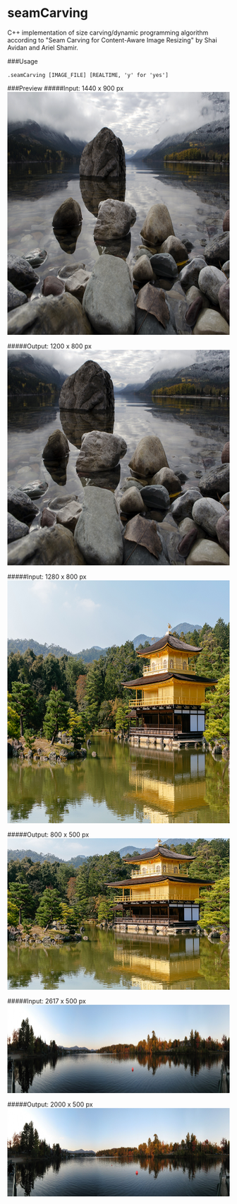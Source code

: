# seamCarving
C++ implementation of size carving/dynamic programming algorithm according to "Seam Carving for Content-Aware Image Resizing" by Shai Avidan and Ariel Shamir.

###Usage
```
.seamCarving [IMAGE_FILE] [REALTIME, 'y' for 'yes']
```

###Preview
#####Input: 1440 x 900 px
<img src="pics/inputC.jpg" width="880px" height="550px" />

#####Output: 1200 x 800 px
<img src="pics/outputC.jpg" width="733px" height="488px" />

#####Input: 1280 x 800 px
<img src="pics/inputA.jpg" width="880px" height="550px" />

#####Output: 800 x 500 px
<img src="pics/outputA.jpg" width="550px" height="343px" />

#####Input: 2617 x 500 px
<img src="pics/inputB.jpg" width="880px" height="200px" />

#####Output: 2000 x 500 px
<img src="pics/outputB.jpg" width="672px" height="200px" />

